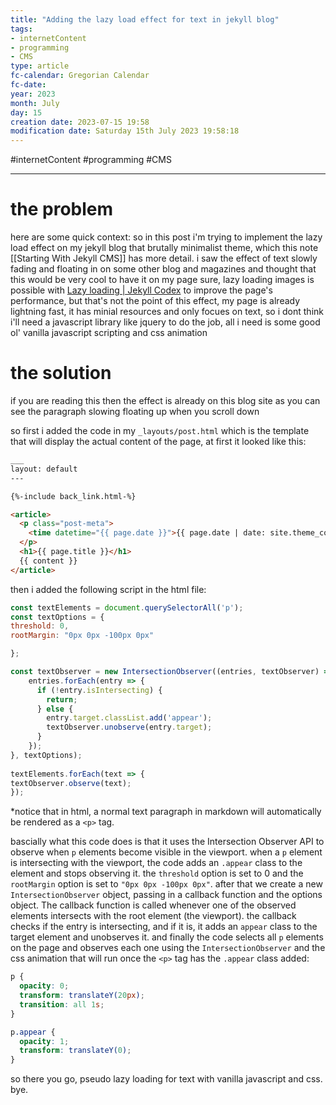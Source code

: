 ```yaml
---
title: "Adding the lazy load effect for text in jekyll blog"
tags:
- internetContent
- programming
- CMS
type: article
fc-calendar: Gregorian Calendar
fc-date: 
year: 2023
month: July
day: 15
creation date: 2023-07-15 19:58
modification date: Saturday 15th July 2023 19:58:18
---
```


#internetContent  #programming #CMS 
____
# the problem

here are some quick context: 
so in this post i'm trying to implement the lazy load effect on my jekyll blog that brutally minimalist theme, which this note [[Starting With Jekyll CMS]] has more detail.
i saw the effect of text slowly fading and floating in on some other blog and magazines and thought that this would be very cool to have it on my page 
sure, lazy loading images is possible with [Lazy loading | Jekyll Codex](https://jekyllcodex.org/without-plugin/lazy-loading/) to improve the page's performance, but that's not the point of this effect, my page is already lightning fast, it has minial resources and only focues on text, so i dont think i'll need a javascript library like jquery to do the job, all i need is some good ol' vanilla javascript scripting and css animation 
# the solution

if you are reading this then the effect is already on this blog site as you can see the paragraph slowing floating up when you scroll down

so first i added the code in my  `_layouts/post.html` which is the template that will display the actual content of the page, at first it looked like this: 
```html
___
layout: default
---

{%-include back_link.html-%}

<article>
  <p class="post-meta">
    <time datetime="{{ page.date }}">{{ page.date | date: site.theme_config.date_format }}</time>
  </p>
  <h1>{{ page.title }}</h1>
  {{ content }}
</article>
```
then i added the following script in the html file:
```javascript
const textElements = document.querySelectorAll('p');
const textOptions = {
threshold: 0,
rootMargin: "0px 0px -100px 0px"

};

const textObserver = new IntersectionObserver((entries, textObserver) => {
	entries.forEach(entry => {
	  if (!entry.isIntersecting) {
	    return;
	  } else {
	    entry.target.classList.add('appear');
	    textObserver.unobserve(entry.target);
	  }
	});
}, textOptions);
  
textElements.forEach(text => {
textObserver.observe(text);
});
```
*notice that in html, a normal text paragraph in markdown will automatically be rendered as a `<p>` tag.

bascially what this code does is that it uses the Intersection Observer API to observe when `p` elements become visible in the viewport. when a `p` element is intersecting with the viewport, the code adds an `.appear` class to the element and stops observing it. the `threshold` option is set to 0 and the `rootMargin` option is set to `"0px 0px -100px 0px"`. 
after that we create a new `IntersectionObserver` object, passing in a callback function and the options object. The callback function is called whenever one of the observed elements intersects with the root element (the viewport). the callback checks if the entry is intersecting, and if it is, it adds an `appear` class to the target element and unobserves it.
and finally the code selects all `p` elements on the page and observes each one using the `IntersectionObserver`
and the css animation that will run once the `<p>` tag has the `.appear` class added:
```css
p {
  opacity: 0;
  transform: translateY(20px);
  transition: all 1s;
}

p.appear {
  opacity: 1;
  transform: translateY(0);
}
```

so there you go, pseudo lazy loading for text with vanilla javascript and css. bye.


